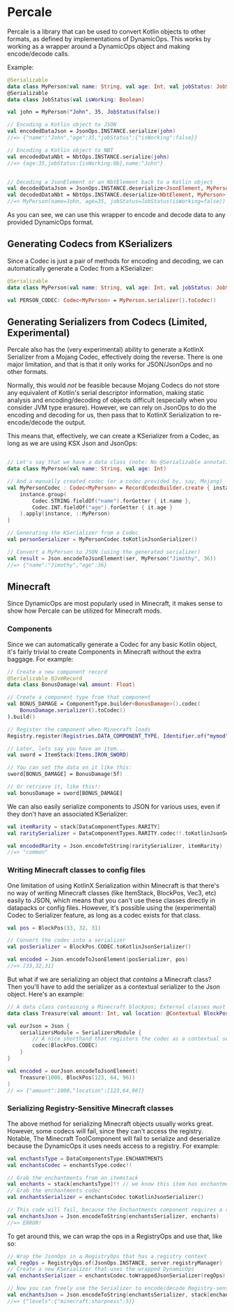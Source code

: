 
# Percale

Percale is a library that can be used to convert Kotlin objects to other formats, as defined by implementations of DynamicOps. This works by working as a wrapper around a DynamicOps object and making encode/decode calls.

Example:

```kotlin
@Serializable
data class MyPerson(val name: String, val age: Int, val jobStatus: JobStatus)
@Serializable
data class JobStatus(val isWorking: Boolean)

val john = MyPerson("John", 35, JobStatus(false))

// Encoding a Kotlin object to JSON
val encodedDataJson = JsonOps.INSTANCE.serialize(john) 
//=> {"name":"John","age":35,"jobStatus":{"isWorking":false}}

// Encoding a Kotlin object to NBT
val encodedDataNbt = NbtOps.INSTANCE.serialize(john) 
//=> {age:35,jobStatus:{isWorking:0b},name:"John"}


// Decoding a JsonElement or an NbtElement back to a Kotlin object
val decodedDataJson = JsonOps.INSTANCE.deserialize<JsonElement, MyPerson>(encodedDataJson!!)
val decodedDataNbt = NbtOps.INSTANCE.deserialize<NbtElement, MyPerson>(encodedDataNbt!!)
//=> MyPerson(name=John, age=35, jobStatus=JobStatus(isWorking=false))
```

As you can see, we can use this wrapper to encode and decode data to any provided DynamicOps format.

## Generating Codecs from KSerializers

Since a Codec is just a pair of methods for encoding and decoding, we can automatically generate a Codec from a KSerializer:

```kotlin
@Serializable
data class MyPerson(val name: String, val age: Int, val jobStatus: JobStatus)

val PERSON_CODEC: Codec<MyPerson> = MyPerson.serializer().toCodec()
```

## Generating Serializers from Codecs (Limited, Experimental)

Percale also has the (very experimental) ability to generate a KotlinX Serializer from a Mojang Codec, effectively doing the reverse. There is one major limitation, and that is that it only works for JSON/JsonOps and no other formats.

Normally, this would *not* be feasible because Mojang Codecs do not store any equivalent of Kotlin's serial descriptor information, making static analysis and encoding/decoding of objects difficult (especially when you consider JVM type erasure). However, we can rely on JsonOps to do the encoding and decoding for us, then pass that to KotlinX Serialization to re-encode/decode the output. 

This means that, effectively, we can create a KSerializer from a Codec, as long as we are using KSX Json and JsonOps:

```kotlin

// Let's say that we have a data class (note: No @Serializable annotation!)
data class MyPerson(val name: String, val age: Int)

// And a manually created codec (or a codec provided by, say, Mojang)
val MyPersonCodec : Codec<MyPerson> = RecordCodecBuilder.create { instance ->
    instance.group(
        Codec.STRING.fieldOf("name").forGetter { it.name },
        Codec.INT.fieldOf("age").forGetter { it.age }
    ).apply(instance, ::MyPerson)
}

// Generating the KSerializer from a Codec
val personSerializer = MyPersonCodec.toKotlinJsonSerializer()

// Convert a MyPerson to JSON (using the generated serializer)
val result = Json.encodeToJsonElement(ser, MyPerson("Jimothy", 36))
//=> {"name":"Jimothy","age":36}
```

## Minecraft

Since DynamicOps are most popularly used in Minecraft, it makes sense to show how Percale can be utilized for Minecraft mods.

### Components

Since we can automatically generate a Codec for any basic Kotlin object, it's fairly trivial to create Components in Minecraft without the extra baggage. For example:

```kotlin
// Create a new component record
@Serializable @JvmRecord
data class BonusDamage(val amount: Float)

// Create a component type from that component
val BONUS_DAMAGE = ComponentType.builder<BonusDamage>().codec(
    BonusDamage.serializer().toCodec()
).build()

// Register the component when Minecraft loads
Registry.register(Registries.DATA_COMPONENT_TYPE, Identifier.of("mymod", "bonus_damage"), BONUS_DAMAGE)

// Later, lets say you have an item...
val sword = ItemStack(Items.IRON_SWORD)

// You can set the data on it like this:
sword[BONUS_DAMAGE] = BonusDamage(5f)

// Or retrieve it, like this!:
val bonusDamage = sword[BONUS_DAMAGE]
```

We can also easily serialize components to JSON for various uses, even if they don't have an associated KSerializer:

```kotlin
val itemRarity = stack[DataComponentTypes.RARITY]
val raritySerializer = DataComponentTypes.RARITY.codec!!.toKotlinJsonSerializer()

val encodedRarity = Json.encodeToString(raritySerializer, itemRarity)
//=> "common"

```


### Writing Minecraft classes to config files

One limitation of using KotlinX Serialization within Minecraft is that there's no way of writing Minecraft classes (like ItemStack, BlockPos, Vec3, etc) easily to JSON, which means that you can't use these classes directly in datapacks or config files. However, it's possible using the (experimental) Codec to Serializer feature, as long as a codec exists for that class.

```kotlin
val pos = BlockPos(33, 32, 31)

// Convert the codec into a serializer
val posSerializer = BlockPos.CODEC.toKotlinJsonSerializer()

val encoded = Json.encodeToJsonElement(posSerializer, pos)
//=> [33,32,31]
```

But what if we are serializing an object that *contains* a Minecraft class? Then you'll have to add the serializer as a contextual serializer to the Json object. Here's an example:

```kotlin
// A data class containing a Minecraft blockpos; External classes must be marked as Contextual
data class Treasure(val amount: Int, val location: @Contextual BlockPos)

val ourJson = Json {
    serializersModule = SerializersModule {
        // A nice shorthand that registers the codec as a contextual serializer
        codec(BlockPos.CODEC)
    }
}

val encoded = ourJson.encodeToJsonElement(
    Treasure(1000, BlockPos(123, 64, 96))
)
// => {"amount":1000,"location":[123,64,96]}

```
### Serializing Registry-Sensitive Minecraft classes

The above method for serializing Minecraft objects usually works great. However, some codecs will fail, since they can't access the registry. Notable, The Minecraft ToolComponent will fail to serialize and deserialize because the DynamicOps it uses needs access to a registry. For example:

```kotlin
val enchantsType = DataComponentsType.ENCHANTMENTS
val enchantsCodec = enchantsType.codec!!

// Grab the enchantments from an itemstack
val enchants = stack[enchantsType]!! // we know this item has enchantments
// Grab the enchantments codec
val enchantsSerializer = enchantsCodec.toKotlinJsonSerializer()

// This code will fail, because the Enchantments component requires a registry wrapper context:
val enchantsJson = Json.encodeToString(enchantsSerializer, enchants)
//=> ERROR!
```

To get around this, we can wrap the ops in a RegistryOps and use that, like so:

```kotlin
// Wrap the JsonOps in a RegistryOps that has a registry context
val regOps = RegistryOps.of(JsonOps.INSTANCE, server.registryManager)
// Create a new KSerializer that uses the wrapped DynamicOps
val enchantsSerializer = enchantsCodec.toWrappedJsonSerializer(regOps)

// Now you can freely use the Serializer to encode/decode Registry-sensitive classes!
val enchantsJson = Json.encodeToString(enchantsSerializer, stack[enchantsType]!!)
//=> {"levels":{"minecraft:sharpness":5}}
```


